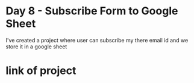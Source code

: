 # Day 8 - Subscribe Form to Google Sheet

I've created a project where user can subscribe my there email id and we store it in a google sheet

# link of project
